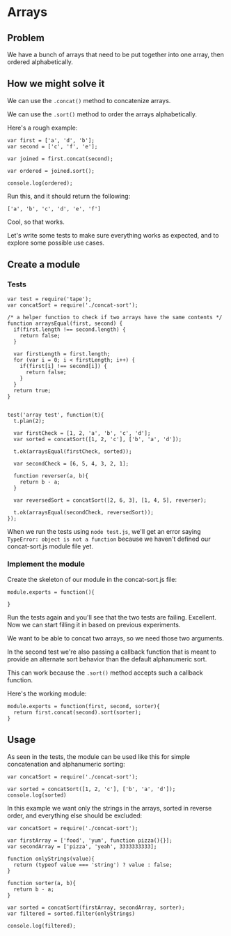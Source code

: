 # Arrays

## Problem

We have a bunch of arrays that need to be put together into one array, then ordered alphabetically.

## How we might solve it

We can use the `.concat()` method to concatenize arrays.

We can use the `.sort()` method to order the arrays alphabetically.

Here's a rough example:

```
var first = ['a', 'd', 'b'];
var second = ['c', 'f', 'e'];

var joined = first.concat(second);

var ordered = joined.sort();

console.log(ordered);
```

Run this, and it should return the following:

```
['a', 'b', 'c', 'd', 'e', 'f']
```

Cool, so that works.

Let's write some tests to make sure everything works as expected, and to explore some possible use cases.


## Create a module

### Tests


```
var test = require('tape');
var concatSort = require('./concat-sort');

/* a helper function to check if two arrays have the same contents */
function arraysEqual(first, second) {
  if(first.length !== second.length) {
    return false;
  }
  
  var firstLength = first.length;
  for (var i = 0; i < firstLength; i++) {
    if(first[i] !== second[i]) {
      return false;
    }   
  }
  return true;
}


test('array test', function(t){
  t.plan(2);

  var firstCheck = [1, 2, 'a', 'b', 'c', 'd'];
  var sorted = concatSort([1, 2, 'c'], ['b', 'a', 'd']);

  t.ok(arraysEqual(firstCheck, sorted));

  var secondCheck = [6, 5, 4, 3, 2, 1];

  function reverser(a, b){
    return b - a;
  }

  var reversedSort = concatSort([2, 6, 3], [1, 4, 5], reverser);
  
  t.ok(arraysEqual(secondCheck, reversedSort));
});
```

When we run the tests using `node test.js`, we'll get an error saying `TypeError: object is not a function` because we haven't defined our concat-sort.js module file yet.

### Implement the module

Create the skeleton of our module in the concat-sort.js file:

```
module.exports = function(){
  
}
```

Run the tests again and you'll see that the two tests are failing. Excellent. Now we can start filling it in based on previous experiments.

We want to be able to concat two arrays, so we need those two arguments.

In the second test we're also passing a callback function that is meant to provide an alternate sort behavior than the default alphanumeric sort.

This can work because the `.sort()` method accepts such a callback function.

Here's the working module:

```
module.exports = function(first, second, sorter){
  return first.concat(second).sort(sorter);
}
```

## Usage

As seen in the tests, the module can be used like this for simple concatenation and alphanumeric sorting:

```
var concatSort = require('./concat-sort');

var sorted = concatSort([1, 2, 'c'], ['b', 'a', 'd']);
console.log(sorted)
```

In this example we want only the strings in the arrays, sorted in reverse order, and everything else should be excluded:

```
var concatSort = require('./concat-sort');

var firstArray = ['food', 'yum', function pizza(){}];
var secondArray = ['pizza', 'yeah', 3333333333];

function onlyStrings(value){
  return (typeof value === 'string') ? value : false;
}

function sorter(a, b){
  return b - a;
}

var sorted = concatSort(firstArray, secondArray, sorter);
var filtered = sorted.filter(onlyStrings)

console.log(filtered);
```